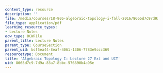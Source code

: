 ```yaml
---
content_type: resource
description: ''
file: /media/courses/18-905-algebraic-topology-i-fall-2016/8665d7c97d9a83a78bbc576390b4a95e_MIT18_905F16_lec27.pdf
file_type: application/pdf
learning_resource_types:
- Lecture Notes
ocw_type: OCWFile
parent_title: Lecture Notes
parent_type: CourseSection
parent_uid: bcf5ea44-8eaf-4061-1306-7783e9ccc369
resourcetype: Document
title: 'Algebraic Topology I: Lecture 27 Ext and UCT'
uid: 8665d7c9-7d9a-83a7-8bbc-576390b4a95e
---
```

